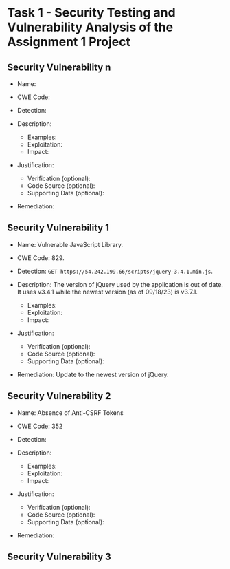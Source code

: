 # Task 1 - Security Testing and Vulnerability Analysis of the Assignment 1 Project


## Security Vulnerability n
- Name:

- CWE Code:

- Detection:

- Description: 
    - Examples:
    - Exploitation:
    - Impact:

- Justification:
    - Verification (optional):
    - Code Source (optional):
    - Supporting Data (optional):

- Remediation:

## Security Vulnerability 1
- Name: Vulnerable JavaScript Library.
- CWE Code: 829.
- Detection: `GET https://54.242.199.66/scripts/jquery-3.4.1.min.js`.
- Description:
    The version of jQuery used by the application is out of date.
    It uses v3.4.1 while the newest version (as of 09/18/23) is v3.7.1.
    - Examples:
    - Exploitation:
    - Impact:

- Justification:
    - Verification (optional):
    - Code Source (optional):
    - Supporting Data (optional):

- Remediation: Update to the newest version of jQuery.

## Security Vulnerability 2

- Name: Absence of Anti-CSRF Tokens
- CWE Code: 352
- Detection: 
- Description:
    - Examples:
    - Exploitation:
    - Impact:

- Justification:
    - Verification (optional):
    - Code Source (optional):
    - Supporting Data (optional):

- Remediation:

## Security Vulnerability 3
